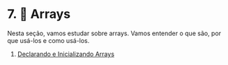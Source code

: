 # 7. 📑 Arrays

Nesta seção, vamos estudar sobre arrays. Vamos entender o que são, por que usá-los e como usá-los.

1. [Declarando e Inicializando Arrays](./01-declarando-arrays/README.md)